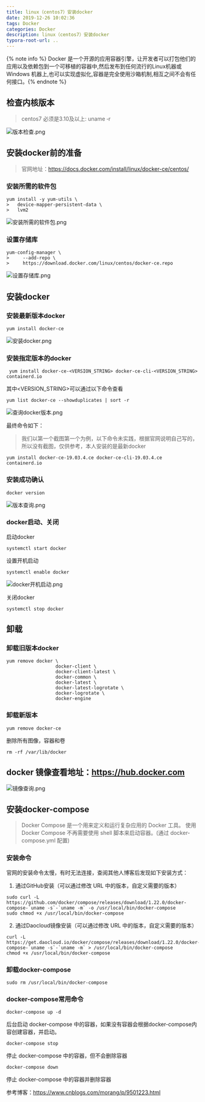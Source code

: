 ```yaml
---
title: linux（centos7）安装docker
date: 2019-12-26 10:02:36
tags: Docker
categories: Docker
description: linux（centos7）安装docker
typora-root-url: ..
---
```

{% note info %} Docker 是一个开源的应用容器引擎，让开发者可以打包他们的应用以及依赖包到一个可移植的容器中,然后发布到任何流行的Linux机器或Windows 机器上,也可以实现虚拟化,容器是完全使用沙箱机制,相互之间不会有任何接口。{% endnote %}

## 检查内核版本
> centos7 必须是3.10及以上: uname ‐r

![版本检查.png](/images/docker/版本检查.png)

## 安装docker前的准备
> 官网地址：https://docs.docker.com/install/linux/docker-ce/centos/

### 安装所需的软件包
```
yum install -y yum-utils \
>   device-mapper-persistent-data \
>   lvm2
```

![安装所需的软件包.png](/images/docker/安装所需的软件包.png)

### 设置存储库
```
yum-config-manager \
>     --add-repo \
>     https://download.docker.com/linux/centos/docker-ce.repo
```
![设置存储库.png](/images/docker/设置存储库.png)

## 安装docker

### 安装最新版本docker
```
yum install docker-ce
```
![安装docker.png](/images/docker/安装docker.png)

### 安装指定版本的docker

```
 yum install docker-ce-<VERSION_STRING> docker-ce-cli-<VERSION_STRING> containerd.io
```
其中<VERSION_STRING>可以通过以下命令查看

```
yum list docker-ce --showduplicates | sort -r
```
![查询docker版本.png](/images/docker/查询docker版本.png)

最终命令如下：
> 我们以第一个截图第一个为例，以下命令未实践，根据官网说明自己写的，所以没有截图，仅供参考，本人安装的是最新docker
```
yum install docker-ce-19.03.4.ce docker-ce-cli-19.03.4.ce containerd.io
```

### 安装成功确认
```
docker version
```
![版本查询.png](/images/docker/版本查询.png)

### docker启动、关闭

启动docker
```
systemctl start docker
```
设置开机启动
```
systemctl enable docker
```
![docker开机启动.png](/images/docker/docker开机启动.png)

关闭docker
```
systemctl stop docker
```
## 卸载
###  卸载旧版本docker
```
yum remove docker \
                  docker-client \
                  docker-client-latest \
                  docker-common \
                  docker-latest \
                  docker-latest-logrotate \
                  docker-logrotate \
                  docker-engine
```
### 卸载新版本
```
yum remove docker-ce
```
删除所有图像，容器和卷
```
rm -rf /var/lib/docker
```

## docker 镜像查看地址：https://hub.docker.com

![镜像查询.png](/images/docker/镜像查询.png)

## 安装docker-compose

> Docker Compose 是一个用来定义和运行复杂应用的 Docker 工具。
 使用 Docker Compose 不再需要使用 shell 脚本来启动容器。(通过 docker-compose.yml 配置)

### 安装命令

官网的安装命令太慢，有时无法连接，查阅其他人博客后发现如下安装方式：

1.  通过GitHub安装（可以通过修改 URL 中的版本，自定义需要的版本）

```
sudo curl -L https://github.com/docker/compose/releases/download/1.22.0/docker-compose-`uname -s`-`uname -m` -o /usr/local/bin/docker-compose
sudo chmod +x /usr/local/bin/docker-compose
```

2.  通过Daocloud镜像安装（可以通过修改 URL 中的版本，自定义需要的版本）

```
curl -L https://get.daocloud.io/docker/compose/releases/download/1.22.0/docker-compose-`uname -s`-`uname -m` > /usr/local/bin/docker-compose
chmod +x /usr/local/bin/docker-compose
```

### 卸载docker-compose
```
sudo rm /usr/local/bin/docker-compose
```

### docker-compose常用命令
```
docker-compose up -d
```

后台启动 docker-compose 中的容器，如果没有容器会根据docker-compose内容创建容器，并启动。
```
docker-compose stop
```
停止 docker-compose 中的容器，但不会删除容器
```
docker-compose down
```
停止 docker-compose 中的容器并删除容器

参考博客：https://www.cnblogs.com/morang/p/9501223.html